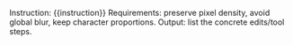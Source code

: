Instruction: {{instruction}}
Requirements: preserve pixel density, avoid global blur, keep character proportions.
Output: list the concrete edits/tool steps.